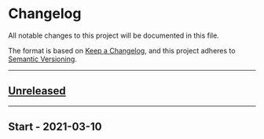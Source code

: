 # Changelog

All notable changes to this project will be documented in this file.

The format is based on [Keep a Changelog](https://keepachangelog.com/en/1.0.0/),
and this project adheres to [Semantic Versioning](https://semver.org/spec/v2.0.0.html).

---

## [Unreleased](https://github.com/rodekruis/helpful-information/compare/47de0e585662f56aa24bc95d9e092711d059be97...main)

---

## Start - 2021-03-10
